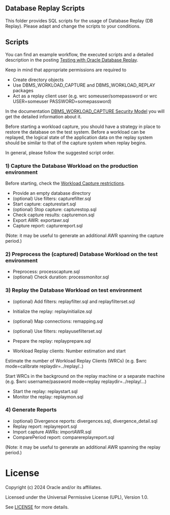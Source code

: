 ## Database Replay Scripts

This folder provides SQL scripts for the usage of Database Replay (DB Replay). Please adapt and change the scripts to your conditions. 

## Scripts

You can find an example workflow, the executed scripts and a detailed description in the posting [Testing with Oracle Database Replay](https://blogs.oracle.com/coretec/post/testing-with-oracle-database-replay).

Keep in mind that appropriate permissions are required to
- Create directory objects
- Use DBMS_WORKLOAD_CAPTURE and DBMS_WORKLOAD_REPLAY packages
- Act as a replay client user (e.g. wrc someuser/somepassword or wrc USER=someuser PASSWORD=somepassword)
 
In the documentation [DBMS_WORKLOAD_CAPTURE Security Model]( https://docs.oracle.com/en/database/oracle/oracle-database/19/arpls/DBMS_WORKLOAD_CAPTURE.html#GUID-77C6507C-3DE6-4FB4-B180-530BEB840BE8) you will get the detailed information about it.

Before starting a workload capture, you should have a strategy in place to restore the database on the test system. Before a workload can be replayed, the logical state of the application data on the replay system should be similar to that of the capture system when replay begins.

In general, please follow the suggested script order.

### 1) Capture the Database Workload on the production environment 

Before starting, check the [Workload Capture restrictions](https://docs.oracle.com/en/database/oracle/oracle-database/19/ratug/capturing-a-database-workload.html#GUID-4A1995F1-78F9-4080-8DFC-1E3EBCB3F4B8).

- Provide an empty database directory 
- (optional) Use filters: capturefilter.sql 
- Start capture: capturestart.sql
- (optional) Stop capture: capturestop.sql
- Check capture results: capturemon.sql
- Export AWR: exportawr.sql
- Capture report: capturereport.sql

(Note: it may be useful to generate an additional AWR spanning the capture period.) 

### 2) Preprocess the (captured) Database Workload on the test environment  

- Preprocess: processcapture.sql
- (optional) Check duration: processmonitor.sql

### 3) Replay the Database Workload on test environment

- (optional) Add filters: replayfilter.sql and replayfilterset.sql 
- Initialize the replay: replayinitialize.sql
- (optional) Map connections: remapping.sql
- (optional) Use filters: replayusefilterset.sql 
- Prepare the replay: replayprepare.sql

- Workload Replay clients: Number estimation and start

Estimate the number of Workload Replay Clients (WRCs) (e.g. $wrc mode=calibrate replaydir=../replay/..) 

Start WRCs in the background on the replay machine or a separate machine (e.g. $wrc username/password mode=replay replaydir=../replay/...)

- Start the replay: replaystart.sql
- Monitor the replay: replaymon.sql

### 4) Generate Reports
 
- (optional) Divergence reports: divergences.sql, divergence_detail.sql
- Replay report: replayreport.sql
- Import capture AWRs: importAWR.sql
- ComparePeriod report: comparereplayreport.sql 

(Note: it may be useful to generate an additional AWR spanning the replay period.)      

# License

Copyright (c) 2024 Oracle and/or its affiliates.

Licensed under the Universal Permissive License (UPL), Version 1.0.

See [LICENSE](https://github.com/oracle-devrel/technology-engineering/blob/main/LICENSE) for more details.
